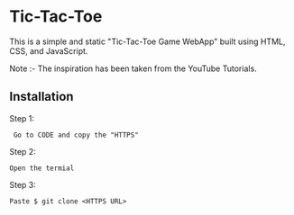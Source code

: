 
# Tic-Tac-Toe 
This is a simple and static "Tic-Tac-Toe Game WebApp" built using HTML, CSS, and JavaScript.

Note :- The inspiration has been taken from the YouTube Tutorials.




## Installation

Step 1:

```
 Go to CODE and copy the "HTTPS"
```
Step 2:
```
Open the termial 
```
Step 3:
```
Paste $ git clone <HTTPS URL>
```    
